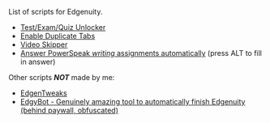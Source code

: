 List of scripts for Edgenuity.
- [Test/Exam/Quiz Unlocker](https://github.com/ITAC85v2/edgen-scripts/blob/main/tutorials/test-unlocker.md)
- [Enable Duplicate Tabs](https://github.com/ITAC85v2/edgen-scripts/blob/main/tutorials/duplicate-tabs.md)
- [Video Skipper](https://github.com/ITAC85v2/edgen-scripts/blob/main/tutorials/video-skipper.md)
- [Answer PowerSpeak *writing* assignments automatically](https://github.com/ITAC85v2/edgen-scripts/blob/main/tutorials/answer-writing-powerspeak.md) (press ALT to fill in answer)

Other scripts ***NOT*** made by me:
- [EdgenTweaks](https://gitlab.com/roglemorph/edgentweaks/-/raw/master/edgentweaks.user.js)
- [EdgyBot - Genuinely amazing tool to automatically finish Edgenuity (behind paywall, obfuscated)](https://github.com/GSRHackZ/EdgyBot_Edgenuity_Bot)
